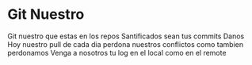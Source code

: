 # Git Nuestro

Git nuestro que estas en los repos
Santificados sean tus commits
Danos Hoy nuestro pull de cada dia
perdona nuestros conflictos
como tambien perdonamos
Venga a nosotros tu log
en el local como en el remote